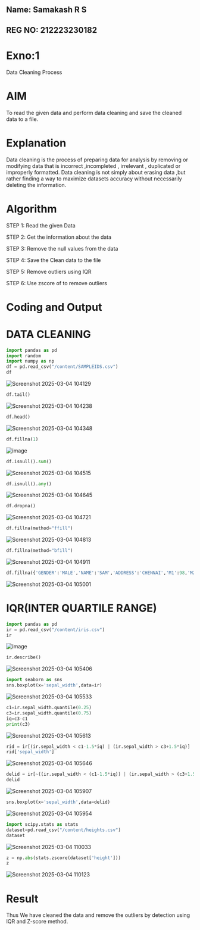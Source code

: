 ## Name: Samakash R S
## REG NO: 212223230182
# Exno:1
Data Cleaning Process

# AIM
To read the given data and perform data cleaning and save the cleaned data to a file.

# Explanation
Data cleaning is the process of preparing data for analysis by removing or modifying data that is incorrect ,incompleted , irrelevant , duplicated or improperly formatted. Data cleaning is not simply about erasing data ,but rather finding a way to maximize datasets accuracy without necessarily deleting the information.

# Algorithm
STEP 1: Read the given Data

STEP 2: Get the information about the data

STEP 3: Remove the null values from the data

STEP 4: Save the Clean data to the file

STEP 5: Remove outliers using IQR

STEP 6: Use zscore of to remove outliers

# Coding and Output
#                                                                      DATA CLEANING
```python
import pandas as pd
import random
import numpy as np
df = pd.read_csv("/content/SAMPLEIDS.csv")
df
```
![Screenshot 2025-03-04 104129](https://github.com/user-attachments/assets/56b1b83d-fb29-4498-8da3-b2f8979cf8f4)
```python
df.tail()
```
![Screenshot 2025-03-04 104238](https://github.com/user-attachments/assets/c6f76758-906f-4533-aca0-7675c00bf690)
```python
df.head()
```
![Screenshot 2025-03-04 104348](https://github.com/user-attachments/assets/197fedb6-5fda-494c-9dca-61ddc6121789)
```python
df.fillna(1)
```
![image](https://github.com/user-attachments/assets/063b281e-0a00-4780-87e3-37d52015eada)
```python
df.isnull().sum()
```
![Screenshot 2025-03-04 104515](https://github.com/user-attachments/assets/37c15276-8e67-462b-abc4-b3bfa7b39f74)
```python
df.isnull().any()
```
![Screenshot 2025-03-04 104645](https://github.com/user-attachments/assets/247b83a4-89e8-4399-8ca5-cdccfa18f9ec)
```python
df.dropna()
```
![Screenshot 2025-03-04 104721](https://github.com/user-attachments/assets/19c1bfe7-8a32-490f-a24d-ffb362f89d8e)
```python
df.fillna(method="ffill")
```
![Screenshot 2025-03-04 104813](https://github.com/user-attachments/assets/1f78ee12-c255-4c06-9542-a32116cb4953)
```python
df.fillna(method="bfill")
```
![Screenshot 2025-03-04 104911](https://github.com/user-attachments/assets/56f2bff9-8875-495a-baf8-f75088c780fc)
```python
df.fillna({'GENDER':'MALE','NAME':'SAM','ADDRESS':'CHENNAI','M1':98,'M2':87,'M3':76,'M4':92,'TOTAL':305,'AVG':89.999999})
```
![Screenshot 2025-03-04 105001](https://github.com/user-attachments/assets/9cd44ebe-0b31-42ba-a94d-2b7a795217f1)

#                                                                    IQR(INTER QUARTILE RANGE)

```python
import pandas as pd
ir = pd.read_csv("/content/iris.csv")
ir
```
![image](https://github.com/user-attachments/assets/f74dd2c7-feb1-4319-bd57-8f66b015ef7f)
```python
ir.describe()
```
![Screenshot 2025-03-04 105406](https://github.com/user-attachments/assets/0a6f360a-273e-465a-856a-fda0de8e7ac8)
```python
import seaborn as sns
sns.boxplot(x='sepal_width',data=ir)
```
![Screenshot 2025-03-04 105533](https://github.com/user-attachments/assets/91567439-71c7-4d70-bb33-84b064722a84)
```python
c1=ir.sepal_width.quantile(0.25)
c3=ir.sepal_width.quantile(0.75)
iq=c3-c1
print(c3)
```
![Screenshot 2025-03-04 105613](https://github.com/user-attachments/assets/be2a2194-6eb2-4622-a4e4-180e64dd40b7)
```python
rid = ir[(ir.sepal_width < c1-1.5*iq) | (ir.sepal_width > c3+1.5*iq)]
rid['sepal_width']
```
![Screenshot 2025-03-04 105646](https://github.com/user-attachments/assets/306298db-6ac3-473a-90db-a9f7513b1f29)
```python
delid = ir[~((ir.sepal_width < (c1-1.5*iq)) | (ir.sepal_width > (c3+1.5*iq)))]
delid
```
![Screenshot 2025-03-04 105907](https://github.com/user-attachments/assets/687e9b16-9b56-44fc-b617-e5ce1e5368f5)
```python
sns.boxplot(x='sepal_width',data=delid)
```
![Screenshot 2025-03-04 105954](https://github.com/user-attachments/assets/3aa8463f-34a6-43a7-866d-0d19728d1f6b)
```python
import scipy.stats as stats
dataset=pd.read_csv("/content/heights.csv")
dataset
```
![Screenshot 2025-03-04 110033](https://github.com/user-attachments/assets/8f4b06c2-edfd-46da-ab51-c9d6944399fb)
```python
z = np.abs(stats.zscore(dataset['height']))
z
```
![Screenshot 2025-03-04 110123](https://github.com/user-attachments/assets/43c9e274-939b-4c37-80ca-ef3ce40ba9bb)


# Result
Thus We have cleaned the data and remove the outliers by detection using IQR and Z-score method.
